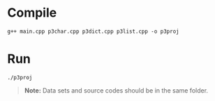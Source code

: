 # Compile
```
g++ main.cpp p3char.cpp p3dict.cpp p3list.cpp -o p3proj
```

# Run
```
./p3proj
```


>**Note:** Data sets and source codes should be in the same folder.
